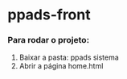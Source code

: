 # ppads-front

### Para rodar o projeto:
1. Baixar a pasta: ppads sistema
2. Abrir a página home.html
